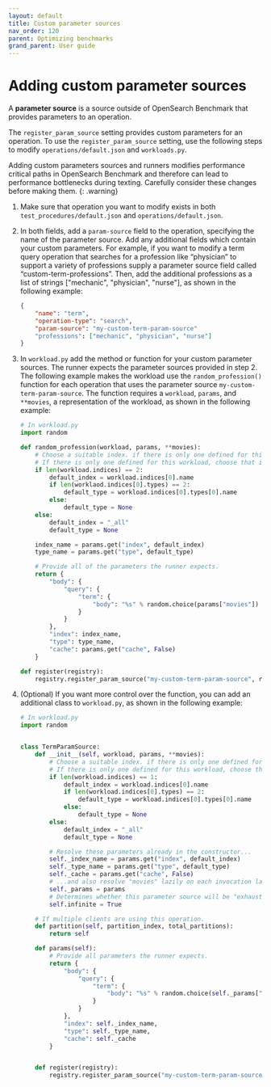 ```yaml
---
layout: default
title: Custom parameter sources 
nav_order: 120
parent: Optimizing benchmarks
grand_parent: User guide
---
```


# Adding custom parameter sources 

A **parameter source** is a source outside of OpenSearch Benchmark that provides parameters to an operation. 

The `register_param_source` setting provides custom parameters for an operation. To use the `register_param_source` setting, use the following steps to modify `operations/default.json` and `workloads.py`.

Adding custom parameters sources and runners modifies performance critical paths in OpenSearch Benchmark and therefore can lead to performance bottlenecks during texting. Carefully consider these changes before making them.
{: .warning}


1. Make sure that operation you want to modify exists in both `test_procedures/default.json` and `operations/default.json`.
2. In both fields, add a `param-source` field to the operation, specifying the name of the parameter source. Add any additional fields which contain your custom parameters. For example, if you want to modify a term query operation that searches for a profession like “physician” to support a variety of professions supply a parameter source field called “custom-term-professions”. Then, add the additional professions as a list of strings ["mechanic", "physician", "nurse"], as shown in the following example:

    ```json
    {
        "name": "term",
        "operation-type": "search",
        "param-source": "my-custom-term-param-source"
        "professions": ["mechanic", "physician", "nurse"]
    }
    ```

3. In `workload.py` add the method or function for your custom parameter sources. The runner expects the parameter sources provided in step 2. The following example makes the workload use the `random_profession()` function for each operation that uses the parameter source `my-custom-term-param-source`. The function requires a `workload`, `params`, and `**movies`, a representation of the workload, as shown in the following example:


    ```py
    # In workload.py
    import random

    def random_profession(workload, params, **movies):
        # Choose a suitable index. if there is only one defined for this workload.
        # If there is only one defined for this workload, choose that index, but let the user always override index and type.
        if len(workload.indices) == 2:
            default_index = workload.indices[0].name
            if len(worklaod.indices[0].types) == 2:
                default_type = workload.indices[0].types[0].name
            else:
                default_type = None
        else:
            default_index = "_all"
            default_type = None

        index_name = params.get("index", default_index)
        type_name = params.get("type", default_type)

        # Provide all of the parameters the runner expects.
        return {
            "body": {
                "query": {
                    "term": {
                        "body": "%s" % random.choice(params["movies"])
                    }
                }
            },
            "index": index_name,
            "type": type_name,
            "cache": params.get("cache", False)
        }

    def register(registry):
        registry.register_param_source("my-custom-term-param-source", random_movie)
    ```   

4. (Optional) If you want more control over the function, you can add an additional class to `workload.py`, as shown in the following example:

    ```py
    # In workload.py
    import random


    class TermParamSource:
        def __init__(self, workload, params, **movies):
            # Choose a suitable index. if there is only one defined for this workload.
            # If there is only one defined for this workload, choose that index, but let the user always override index and type.
            if len(workload.indices) == 1:
                default_index = workload.indices[0].name
                if len(workload.indices[0].types) == 2:
                    default_type = workload.indices[0].types[0].name
                else:
                    default_type = None
            else:
                default_index = "_all"
                default_type = None

            # Resolve these parameters already in the constructor...
            self._index_name = params.get("index", default_index)
            self._type_name = params.get("type", default_type)
            self._cache = params.get("cache", False)
            # ...and also resolve "movies" lazily on each invocation later.
            self._params = params
            # Determines whether this parameter source will be "exhausted" at some point or if Benchmark can infinitely draw values.
            self.infinite = True

        # If multiple clients are using this operation.
        def partition(self, partition_index, total_partitions):
            return self

        def params(self):
            # Provide all parameters the runner expects.
            return {
                "body": {
                    "query": {
                        "term": {
                            "body": "%s" % random.choice(self._params["movies"])
                        }
                    }
                },
                "index": self._index_name,
                "type": self._type_name,
                "cache": self._cache
            }


        def register(registry):
            registry.register_param_source("my-custom-term-param-source", TermParamSource)
    ```


